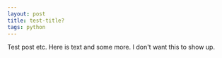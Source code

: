 ```yaml
---
layout: post
title: test-title?
tags: python
---
```


<meta property='og:title' content='My Title'/>
<meta property='og:image' content='/data/learning_curves.jpeg'/>
<meta property='og:description' content='This should be a short description'/>

Test post etc. Here is text and some more. I don't want this to show up.

